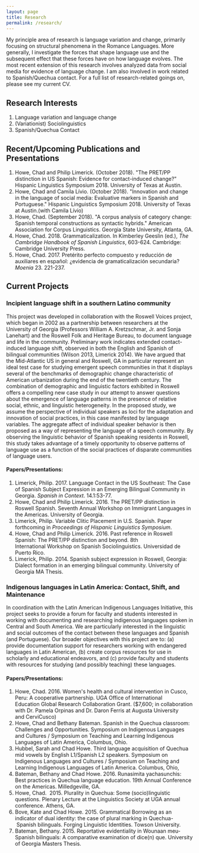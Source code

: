 ```yaml
---
layout: page
title: Research
permalink: /research/
---
```


My principle area of research is language variation and change, primarily focusing on structural phenomena in the Romance Languages. More generally, I investigate the forces that shape language use and the subsequent effect that these forces have on how language evolves. The most recent extension of this research involves analyzed data from social media for evidence of language change. I am also involved in work related to Spanish/Quechua contact. For a full list of research-related goings on, please see my current CV.

## Research Interests
1.  Language variation and language change
2.  (Variationist) Sociolinguistics
3.  Spanish/Quechua Contact

## Recent/Upcoming Publications and Presentations
1.  Howe, Chad and Philip Limerick. (October 2018). "The PRET/PP distinction in US Spanish: Evidence for contact-induced change?" Hispanic Linguistics Symposium 2018. University of Texas at Austin.
2.  Howe, Chad and Camila Lívio. (October 2018). "Innovation and change in the language of social media: Evaluative markers in Spanish and Portuguese." Hispanic Linguistics Symposium 2018. University of Texas at Austin.(with Camila Lívio)
3.  Howe, Chad. (September 2018). "A corpus analysis of category change: Spanish temporal constructions as syntactic hybrids." American Association for Corpus Linguistics. Georgia State University, Atlanta, GA.
4.  Howe, Chad. 2018. Grammaticalization. In Kimberley Geeslin (ed.), *The Cambridge Handbook of Spanish Linguistics*, 603-624. Cambridge: Cambridge University Press.
5.  Howe, Chad. 2017. Pretérito perfecto compuesto y reducción de auxiliares en español: ¿evidencia de gramaticalización secundaria? *Moenia* 23. 221-237.

## Current Projects

### Incipient language shift in a southern Latino community
This project was developed in collaboration with the Roswell Voices project, which began in 2002 as a partnership between researchers at the University of Georgia (Professors William A. Kretzschmar, Jr. and Sonja Lanehart) and the Roswell Folk and Heritage Bureau, to document language and life in the community. Preliminary work indicates extended contact-induced language shift, observed in both the English and Spanish of bilingual communities (Wilson 2013, Limerick 2014). We have argued that the Mid-Atlantic US in general and Roswell, GA in particular represent an ideal test case for studying emergent speech communities in that it displays several of the benchmarks of demographic change characteristic of American urbanization during the end of the twentieth century. The combination of demographic and linguistic factors exhibited in Roswell offers a compelling new case study in our attempt to answer questions about the emergence of language patterns in the presence of relative social, ethnic, and linguistic heterogeneity. In the proposed study, we assume the perspective of individual speakers as loci for the adaptation and innovation of social practices, in this case manifested by language variables. The aggregate affect of individual speaker behavior is then proposed as a way of representing the language of a speech community. By observing the linguistic behavior of Spanish speaking residents in Roswell, this study takes advantage of a timely opportunity to observe patterns of language use as a function of the social practices of disparate communities of language users.

#### Papers/Presentations:

1.  Limerick, Philip. 2017. Language Contact in the US Southeast: The Case of Spanish Subject Expression in an Emerging Bilingual Community in Georgia. *Spanish in Context*. 14.1:53-77.
2.  Howe, Chad and Philip Limerick. 2016. The PRET/PP distinction in Roswell Spanish. Seventh Annual Workshop on Immigrant Languages in the Americas. University of Georgia.
3.  Limerick, Philip. Variable Clitic Placement in U.S. Spanish. Paper forthcoming in *Proceedings of Hispanic Linguistics Symposium*.
4.  Howe, Chad and Philip Limerick. 2016. Past reference in Roswell Spanish: The PRET/PP distinction and beyond. 8th International Workshop on Spanish Sociolinguistics. Universidad de Puerto Rico.
5.  Limerick, Philip. 2014. Spanish subject expression in Roswell, Georgia: Dialect formation in an emerging bilingual community. University of Georgia MA Thesis.


### Indigenous languages in Latin America: Contact, Shift, and Maintenance
In coordination with the Latin American Indigenous Languages Initiative, this project seeks to provide a forum for faculty and students interested in working with documenting and researching indigenous languages spoken in Central and South America. We are particularly interested in the linguistic and social outcomes of the contact between these languages and Spanish (and Portuguese). Our broader objectives with this project are to: (a) provide documentation support for researchers working with endangered languages in Latin American, (b) create corpus resources for use in scholarly and educational endeavors, and (c) provide faculty and students with resources for studying (and possibly teaching) these languages. 

#### Papers/Presentations:

1.  Howe, Chad. 2016. Women's health and cultural intervention in Cusco, Peru: A cooperative partnership. UGA Office of International Education Global Research Collaboration Grant. ($7,600; in collaboration with Dr. Pamela Orpinas and Dr. Daron Ferris at Augusta University and CerviCusco)
2.  Howe, Chad and Bethany Bateman. Spanish in the Quechua classroom: Challenges and Opportunities. Symposium on Indigenous Languages and Cultures / Symposium on Teaching and Learning Indigenous Languages of Latin America, Columbus, Ohio.
3.  Hubbel, Sarah and Chad Howe. Third language acquisition of Quechua mid vowels by English L1/Spanish L2 speakers. Symposium on Indigenous Languages and Cultures / Symposium on Teaching and Learning Indigenous Languages of Latin America. Columbus, Ohio,
4.  Bateman, Bethany and Chad Howe. 2016. Runasimita yachasunchis: Best practices in Quechua language education. 19th Annual Conference on the Americas. Milledgeville, GA.
5.  Howe, Chad.  2015. Plurality in Quechua: Some (socio)linguistic questions. Plenary Lecture at the Linguistics Society at UGA annual conference. Athens, GA.
6.  Bove, Kate and Chad Howe. 2015. Grammatical Borrowing as an indicator of dual identity: the case of plural marking in Quechua- Spanish bilinguals. Forging Linguistic Identities. Towson University.
7.  Bateman, Bethany. 2015. Reportative evidentiality in Wounaan meu-Spanish bilinguals: A comparative examination of dice(n) que. University of Georgia Masters Thesis.
